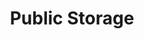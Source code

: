 ---
title: "Public Storage"
url: /denver/public-storage-south-clinton-street/
shop: doityourself
---